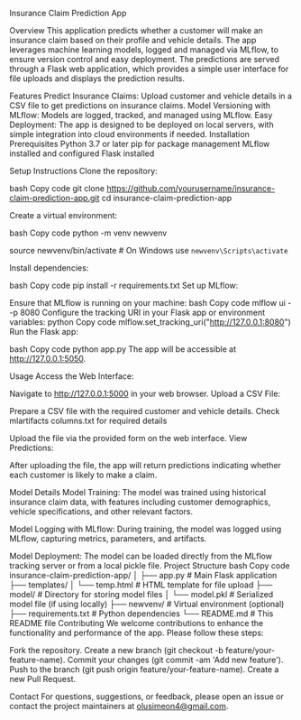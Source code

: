 Insurance Claim Prediction App

Overview
This application predicts whether a customer will make an insurance claim based on their profile and vehicle details. The app leverages machine learning models, logged and managed via MLflow, to ensure version control and easy deployment. The predictions are served through a Flask web application, which provides a simple user interface for file uploads and displays the prediction results.

Features
Predict Insurance Claims: Upload customer and vehicle details in a CSV file to get predictions on insurance claims.
Model Versioning with MLflow: Models are logged, tracked, and managed using MLflow.
Easy Deployment: The app is designed to be deployed on local servers, with simple integration into cloud environments if needed.
Installation
Prerequisites
Python 3.7 or later
pip for package management
MLflow installed and configured
Flask installed

Setup Instructions
Clone the repository:

bash
Copy code
git clone https://github.com/yourusername/insurance-claim-prediction-app.git
cd insurance-claim-prediction-app

Create a virtual environment:

bash
Copy code
python -m venv newvenv


source newvenv/bin/activate  # On Windows use `newvenv\Scripts\activate`

Install dependencies:

bash
Copy code
pip install -r requirements.txt
Set up MLflow:

Ensure that MLflow is running on your machine:
bash
Copy code
mlflow ui --p 8080
Configure the tracking URI in your Flask app or environment variables:
python
Copy code
mlflow.set_tracking_uri("http://127.0.0.1:8080")
Run the Flask app:

bash
Copy code
python app.py
The app will be accessible at http://127.0.0.1:5050.

Usage
Access the Web Interface:

Navigate to http://127.0.0.1:5000 in your web browser.
Upload a CSV File:

Prepare a CSV file with the required customer and vehicle details. Check mlartifacts columns.txt for required details

Upload the file via the provided form on the web interface.
View Predictions:

After uploading the file, the app will return predictions indicating whether each customer is likely to make a claim.

Model Details
Model Training: The model was trained using historical insurance claim data, with features including customer demographics, vehicle specifications, and other relevant factors.

Model Logging with MLflow: During training, the model was logged using MLflow, capturing metrics, parameters, and artifacts.

Model Deployment: The model can be loaded directly from the MLflow tracking server or from a local pickle file.
Project Structure
bash
Copy code
insurance-claim-prediction-app/
│
├── app.py                      # Main Flask application
├── templates/
│   └── temp.html               # HTML template for file upload
├── model/                      # Directory for storing model files
│   └── model.pkl               # Serialized model file (if using locally)
├── newvenv/                    # Virtual environment (optional)
├── requirements.txt            # Python dependencies
└── README.md                   # This README file
Contributing
We welcome contributions to enhance the functionality and performance of the app. Please follow these steps:

Fork the repository.
Create a new branch (git checkout -b feature/your-feature-name).
Commit your changes (git commit -am 'Add new feature').
Push to the branch (git push origin feature/your-feature-name).
Create a new Pull Request.

Contact
For questions, suggestions, or feedback, please open an issue or contact the project maintainers at olusimeon4@gmail.com.
